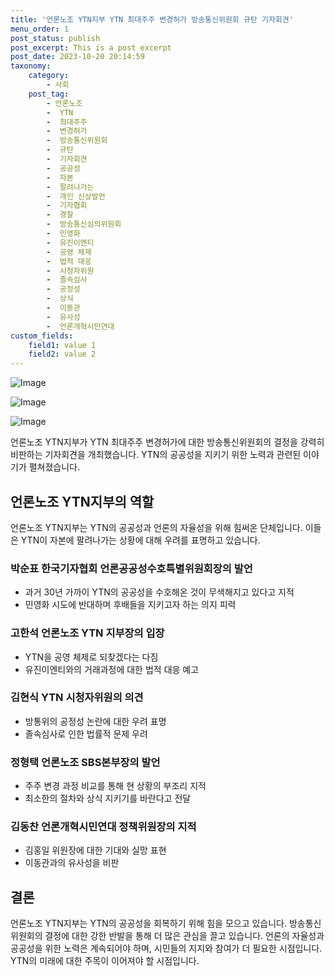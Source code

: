 ```yaml
---
title: '언론노조 YTN지부 YTN 최대주주 변경허가 방송통신위원회 규탄 기자회견'
menu_order: 1
post_status: publish
post_excerpt: This is a post excerpt
post_date: 2023-10-20 20:14:59
taxonomy:
    category:
        - 사회
    post_tag:
        - 언론노조
        -  YTN
        -  최대주주
        -  변경허가
        -  방송통신위원회
        -  규탄
        -  기자회견
        -  공공성
        -  자본
        -  팔려나가는
        -  개인 신상발언
        -  기자협회
        -  경찰
        -  방송통신심의위원회
        -  민영화
        -  유진이엔티
        -  공영 체제
        -  법적 대응
        -  시청자위원
        -  졸속심사
        -  공정성
        -  상식
        -  이동관
        -  유사성
        -  언론개혁시민연대
custom_fields:
    field1: value 1
    field2: value 2
---
```


![Image](https://imgnews.pstatic.net/image/006/2024/02/07/0000122237_001_20240207120100998.jpg?type=w647)

![Image](https://imgnews.pstatic.net/image/006/2024/02/07/0000122237_002_20240207120101052.jpg?type=w647)

![Image](https://imgnews.pstatic.net/image/006/2024/02/07/0000122237_003_20240207120101106.jpg?type=w647)


언론노조 YTN지부가 YTN 최대주주 변경허가에 대한 방송통신위원회의 결정을 강력히 비판하는 기자회견을 개최했습니다. YTN의 공공성을 지키기 위한 노력과 관련된 이야기가 펼쳐졌습니다. 

## 언론노조 YTN지부의 역할
언론노조 YTN지부는 YTN의 공공성과 언론의 자율성을 위해 힘써온 단체입니다. 이들은 YTN이 자본에 팔려나가는 상황에 대해 우려를 표명하고 있습니다. 

### 박순표 한국기자협회 언론공공성수호특별위원회장의 발언
- 과거 30년 가까이 YTN의 공공성을 수호해온 것이 무색해지고 있다고 지적
- 민영화 시도에 반대하며 후배들을 지키고자 하는 의지 피력

### 고한석 언론노조 YTN 지부장의 입장
- YTN을 공영 체제로 되찾겠다는 다짐
- 유진이엔티와의 거래과정에 대한 법적 대응 예고

### 김현식 YTN 시청자위원의 의견
- 방통위의 공정성 논란에 대한 우려 표명
- 졸속심사로 인한 법률적 문제 우려

### 정형택 언론노조 SBS본부장의 발언
- 주주 변경 과정 비교를 통해 현 상황의 부조리 지적
- 최소한의 절차와 상식 지키기를 바란다고 전달

### 김동찬 언론개혁시민연대 정책위원장의 지적
- 김홍일 위원장에 대한 기대와 실망 표현
- 이동관과의 유사성을 비판

## 결론
언론노조 YTN지부는 YTN의 공공성을 회복하기 위해 힘을 모으고 있습니다. 방송통신위원회의 결정에 대한 강한 반발을 통해 더 많은 관심을 끌고 있습니다. 언론의 자율성과 공공성을 위한 노력은 계속되어야 하며, 시민들의 지지와 참여가 더 필요한 시점입니다. YTN의 미래에 대한 주목이 이어져야 할 시점입니다.
